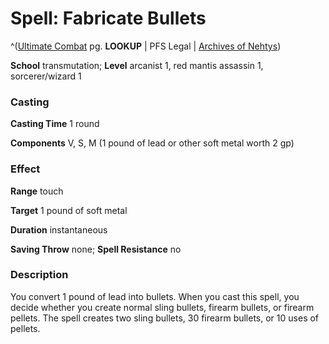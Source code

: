 # Spell: Fabricate Bullets

^([Ultimate Combat][ss-fabricate-bullets] pg. **LOOKUP** | PFS Legal | [Archives of Nehtys][sn-fabricate-bullets])

**School** transmutation; **Level** arcanist 1, red mantis assassin 1, sorcerer/wizard 1

### Casting

**Casting Time** 1 round  

**Components** V, S, M (1 pound of lead or other soft metal worth 2 gp)

### Effect

**Range** touch  

**Target** 1 pound of soft metal  

**Duration** instantaneous  

**Saving Throw** none; **Spell Resistance** no

### Description

You convert 1 pound of lead into bullets. When you cast this spell, you decide whether you create normal sling bullets, firearm bullets, or firearm pellets. The spell creates two sling bullets, 30 firearm bullets, or 10 uses of pellets.

[ss-fabricate-bullets]: http://paizo.com/pathfinderRPG/v57
[sn-fabricate-bullets]: http://www.archivesofnethys.com/SpellDisplay.aspx?ItemName=Fabricate%20Bullets